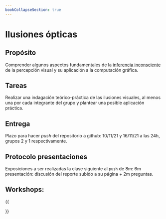 ```yaml
---
bookCollapseSection: true
---
```


# Ilusiones ópticas

## Propósito

Comprender algunos aspectos fundamentales de la [inferencia inconsciente](https://github.com/VisualComputing/Cognitive) de la percepción visual y su aplicación a la computación gráfica.

## Tareas

Realizar una indagación teórico-práctica de las ilusiones visuales, al menos una por cada integrante del grupo y plantear una posible aplicación práctica.

## Entrega

Plazo para hacer _push_ del repositorio a github: 10/11/21 y 16/11/21 a las 24h, grupos 2 y 1 respectivamente.

## Protocolo presentaciones

Exposiciones a ser realizadas la clase siguiente al `push` de 8m: 6m presentación: discusión del reporte subido a su página + 2m preguntas.

## Workshops:

{{<section>}}
